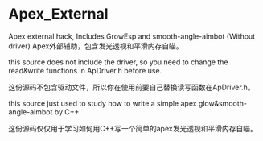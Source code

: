 # Apex_External
Apex external hack, Includes GrowEsp and smooth-angle-aimbot (Without driver)
Apex外部辅助，包含发光透视和平滑内存自瞄。

this source does not include the driver, so you need to change the read&write functions in ApDriver.h before use.

这份源码不包含驱动文件，所以你在使用前要自己替换读写函数在ApDriver.h。

this source just used to study how to write a simple apex glow&smooth-angle-aimbot by C++.

这份源码仅仅用于学习如何用C++写一个简单的apex发光透视和平滑内存自瞄。

